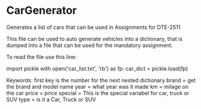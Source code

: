 # CarGenerator
Generates a list of cars that can be used in Assignments for DTE-2511

This file can be used to auto generate vehicles into a dictionary, that is dumped into a file that can be used for the mandatory assignment.

To read the file use this line:

import pickle
with open('car_list.txt', 'rb') as fp:
    car_dict = pickle.load(fp)

Keywords: 
first key is the number for the next nested dictionary
brand   = get the brand and model name
year    = what year was it made
km      = milage on the car
price   = price
special = This is the special variabel for car, truck or SUV
type    = is it a Car, Truck or SUV